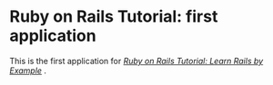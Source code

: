 # Ruby on Rails Tutorial: first application

This is the first application for [*Ruby on Rails Tutorial: Learn Rails by Example*](http://railstutorial.org/) .
